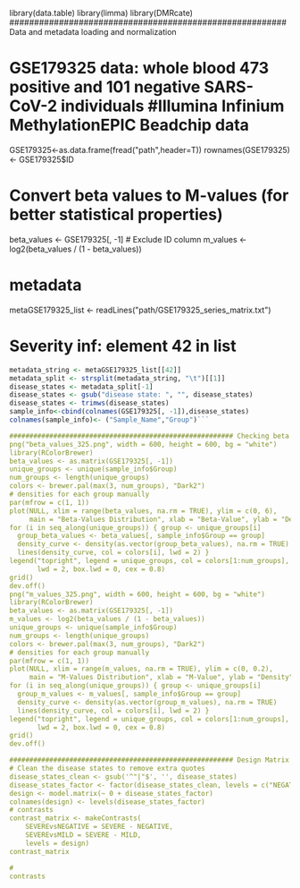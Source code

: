 library(data.table)
library(limma)
library(DMRcate)
######################################################## Data and metadata loading and normalization
# GSE179325 data: whole blood 473 positive and 101 negative SARS-CoV-2 individuals #Illumina Infinium MethylationEPIC Beadchip data
GSE179325<-as.data.frame(fread("path",header=T))
rownames(GSE179325) <- GSE179325$ID
# Convert beta values to M-values (for better statistical properties)
beta_values <- GSE179325[, -1]  # Exclude ID column
m_values <- log2(beta_values / (1 - beta_values))
# metadata 
metaGSE179325_list <- readLines("path/GSE179325_series_matrix.txt")
# Severity inf: element 42 in list
```R
metadata_string <- metaGSE179325_list[[42]]
metadata_split <- strsplit(metadata_string, "\t")[[1]]
disease_states <- metadata_split[-1]
disease_states <- gsub("disease state: ", "", disease_states)
disease_states <- trimws(disease_states)
sample_info<-cbind(colnames(GSE179325[, -1]),disease_states)
colnames(sample_info)<- ("Sample_Name","Group")```

######################################################## Checking beta values and M values distribution
png("beta_values_325.png", width = 600, height = 600, bg = "white")  
library(RColorBrewer)
beta_values <- as.matrix(GSE179325[, -1])
unique_groups <- unique(sample_info$Group)
num_groups <- length(unique_groups)
colors <- brewer.pal(max(3, num_groups), "Dark2") 
# densities for each group manually
par(mfrow = c(1, 1))
plot(NULL, xlim = range(beta_values, na.rm = TRUE), ylim = c(0, 6), 
     main = "Beta-Values Distribution", xlab = "Beta-Value", ylab = "Density")
for (i in seq_along(unique_groups)) { group <- unique_groups[i]
  group_beta_values <- beta_values[, sample_info$Group == group]  
  density_curve <- density(as.vector(group_beta_values), na.rm = TRUE)  
  lines(density_curve, col = colors[i], lwd = 2) }
legend("topright", legend = unique_groups, col = colors[1:num_groups], 
       lwd = 2, box.lwd = 0, cex = 0.8)
grid()
dev.off()
png("m_values_325.png", width = 600, height = 600, bg = "white") 
library(RColorBrewer)
beta_values <- as.matrix(GSE179325[, -1])
m_values <- log2(beta_values / (1 - beta_values))
unique_groups <- unique(sample_info$Group)
num_groups <- length(unique_groups)
colors <- brewer.pal(max(3, num_groups), "Dark2")  
# densities for each group manually
par(mfrow = c(1, 1))
plot(NULL, xlim = range(m_values, na.rm = TRUE), ylim = c(0, 0.2), 
     main = "M-Values Distribution", xlab = "M-Value", ylab = "Density")
for (i in seq_along(unique_groups)) { group <- unique_groups[i]
  group_m_values <- m_values[, sample_info$Group == group]  
  density_curve <- density(as.vector(group_m_values), na.rm = TRUE)  
  lines(density_curve, col = colors[i], lwd = 2) }
legend("topright", legend = unique_groups, col = colors[1:num_groups], 
       lwd = 2, box.lwd = 0, cex = 0.8)
grid()
dev.off()

######################################################## Design Matrix and Contrasts
# Clean the disease states to remove extra quotes
disease_states_clean <- gsub('^"|"$', '', disease_states)
disease_states_factor <- factor(disease_states_clean, levels = c("NEGATIVE", "MILD", "SEVERE"))
design <- model.matrix(~ 0 + disease_states_factor)
colnames(design) <- levels(disease_states_factor)
# contrasts
contrast_matrix <- makeContrasts(
    SEVEREvsNEGATIVE = SEVERE - NEGATIVE,
    SEVEREvsMILD = SEVERE - MILD,
    levels = design)
contrast_matrix

#
contrasts

